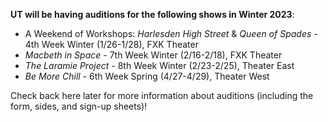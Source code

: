 **UT will be having auditions for the following shows in Winter 2023**:

* A Weekend of Workshops: *Harlesden High Street* & *Queen of Spades* - 4th Week Winter (1/26-1/28), FXK Theater
* *Macbeth in Space* - 7th Week Winter (2/16-2/18), FXK Theater
* *The Laramie Project* - 8th Week Winter (2/23-2/25), Theater East
* *Be More Chill* - 6th Week Spring (4/27-4/29), Theater West

Check back here later for more information about auditions (including the form, sides, and sign-up sheets)!